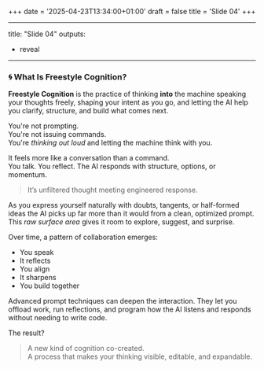 +++
date = '2025-04-23T13:34:00+01:00'
draft = false
title = 'Slide 04'
+++

---
title: "Slide 04"
outputs:
  - reveal
---

### 🌀 What Is Freestyle Cognition?

**Freestyle Cognition** is the practice of thinking **into** the machine speaking your thoughts freely, shaping your intent as you go, and letting the AI help you clarify, structure, and build what comes next.

You're not prompting.  
You're not issuing commands.  
You're *thinking out loud* and letting the machine think with you.

It feels more like a conversation than a command.  
You talk. You reflect. The AI responds with structure, options, or momentum.

> It’s unfiltered thought meeting engineered response.

As you express yourself naturally with doubts, tangents, or half-formed ideas the AI picks up far more than it would from a clean, optimized prompt.  
This *raw surface area* gives it room to explore, suggest, and surprise.

Over time, a pattern of collaboration emerges:

- You speak
- It reflects
- You align
- It sharpens
- You build together

Advanced prompt techniques can deepen the interaction.
They let you offload work, run reflections, and program how the AI listens and responds without needing to write code.

The result?

> A new kind of cognition co-created.  
> A process that makes your thinking visible, editable, and expandable.
